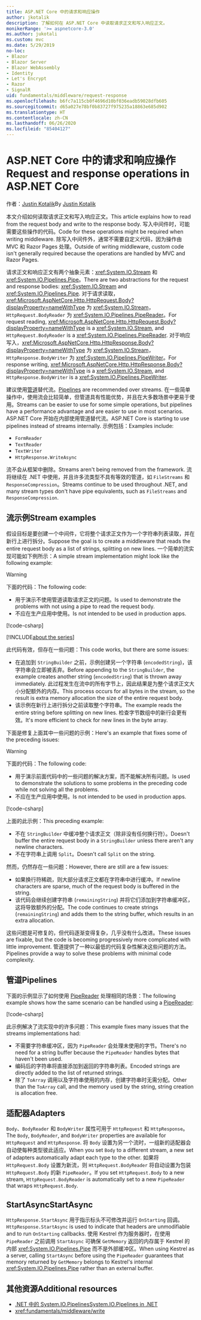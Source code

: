 ```yaml
---
title: ASP.NET Core 中的请求和响应操作
author: jkotalik
description: 了解如何在 ASP.NET Core 中读取请求正文和写入响应正文。
monikerRange: '>= aspnetcore-3.0'
ms.author: jukotali
ms.custom: mvc
ms.date: 5/29/2019
no-loc:
- Blazor
- Blazor Server
- Blazor WebAssembly
- Identity
- Let's Encrypt
- Razor
- SignalR
uid: fundamentals/middleware/request-response
ms.openlocfilehash: b6fc7a115cb0f4696d10bf036eadb59028dfb605
ms.sourcegitcommit: d65a027e78bf0b83727f975235a18863e685d902
ms.translationtype: HT
ms.contentlocale: zh-CN
ms.lasthandoff: 06/26/2020
ms.locfileid: "85404127"
---
```

# <a name="request-and-response-operations-in-aspnet-core"></a><span data-ttu-id="0aeb7-103">ASP.NET Core 中的请求和响应操作</span><span class="sxs-lookup"><span data-stu-id="0aeb7-103">Request and response operations in ASP.NET Core</span></span>

<span data-ttu-id="0aeb7-104">作者：[Justin Kotalik](https://github.com/jkotalik)</span><span class="sxs-lookup"><span data-stu-id="0aeb7-104">By [Justin Kotalik](https://github.com/jkotalik)</span></span>

<span data-ttu-id="0aeb7-105">本文介绍如何读取请求正文和写入响应正文。</span><span class="sxs-lookup"><span data-stu-id="0aeb7-105">This article explains how to read from the request body and write to the response body.</span></span> <span data-ttu-id="0aeb7-106">写入中间件时，可能需要这些操作的代码。</span><span class="sxs-lookup"><span data-stu-id="0aeb7-106">Code for these operations might be required when writing middleware.</span></span> <span data-ttu-id="0aeb7-107">除写入中间件外，通常不需要自定义代码，因为操作由 MVC 和 Razor Pages 处理。</span><span class="sxs-lookup"><span data-stu-id="0aeb7-107">Outside of writing middleware, custom code isn't generally required because the operations are handled by MVC and Razor Pages.</span></span>

<span data-ttu-id="0aeb7-108">请求正文和响应正文有两个抽象元素：<xref:System.IO.Stream> 和 <xref:System.IO.Pipelines.Pipe>。</span><span class="sxs-lookup"><span data-stu-id="0aeb7-108">There are two abstractions for the request and response bodies: <xref:System.IO.Stream> and <xref:System.IO.Pipelines.Pipe>.</span></span> <span data-ttu-id="0aeb7-109">对于请求读取，<xref:Microsoft.AspNetCore.Http.HttpRequest.Body?displayProperty=nameWithType> 为 <xref:System.IO.Stream>，`HttpRequest.BodyReader` 为 <xref:System.IO.Pipelines.PipeReader>。</span><span class="sxs-lookup"><span data-stu-id="0aeb7-109">For request reading, <xref:Microsoft.AspNetCore.Http.HttpRequest.Body?displayProperty=nameWithType> is a <xref:System.IO.Stream>, and `HttpRequest.BodyReader` is a <xref:System.IO.Pipelines.PipeReader>.</span></span> <span data-ttu-id="0aeb7-110">对于响应写入，<xref:Microsoft.AspNetCore.Http.HttpResponse.Body?displayProperty=nameWithType> 为 <xref:System.IO.Stream>，`HttpResponse.BodyWriter` 为 <xref:System.IO.Pipelines.PipeWriter>。</span><span class="sxs-lookup"><span data-stu-id="0aeb7-110">For response writing, <xref:Microsoft.AspNetCore.Http.HttpResponse.Body?displayProperty=nameWithType> is a <xref:System.IO.Stream>, and `HttpResponse.BodyWriter` is a <xref:System.IO.Pipelines.PipeWriter>.</span></span>

<span data-ttu-id="0aeb7-111">建议使用[管道](/dotnet/standard/io/pipelines)替代流。</span><span class="sxs-lookup"><span data-stu-id="0aeb7-111">[Pipelines](/dotnet/standard/io/pipelines) are recommended over streams.</span></span> <span data-ttu-id="0aeb7-112">在一些简单操作中，使用流会比较简单，但管道具有性能优势，并且在大多数场景中更易于使用。</span><span class="sxs-lookup"><span data-stu-id="0aeb7-112">Streams can be easier to use for some simple operations, but pipelines have a performance advantage and are easier to use in most scenarios.</span></span> <span data-ttu-id="0aeb7-113">ASP.NET Core 开始在内部使用管道替代流。</span><span class="sxs-lookup"><span data-stu-id="0aeb7-113">ASP.NET Core is starting to use pipelines instead of streams internally.</span></span> <span data-ttu-id="0aeb7-114">示例包括：</span><span class="sxs-lookup"><span data-stu-id="0aeb7-114">Examples include:</span></span>

* `FormReader`
* `TextReader`
* `TextWriter`
* `HttpResponse.WriteAsync`

<span data-ttu-id="0aeb7-115">流不会从框架中删除。</span><span class="sxs-lookup"><span data-stu-id="0aeb7-115">Streams aren't being removed from the framework.</span></span> <span data-ttu-id="0aeb7-116">流将继续在 .NET 中使用，并且许多流类型不具有等效的管道，如 `FileStreams` 和 `ResponseCompression`。</span><span class="sxs-lookup"><span data-stu-id="0aeb7-116">Streams continue to be used throughout .NET, and many stream types don't have pipe equivalents, such as `FileStreams` and `ResponseCompression`.</span></span>

## <a name="stream-examples"></a><span data-ttu-id="0aeb7-117">流示例</span><span class="sxs-lookup"><span data-stu-id="0aeb7-117">Stream examples</span></span>

<span data-ttu-id="0aeb7-118">假设目标是要创建一个中间件，它将整个请求正文作为一个字符串列表读取，并在新行上进行拆分。</span><span class="sxs-lookup"><span data-stu-id="0aeb7-118">Suppose the goal is to create a middleware that reads the entire request body as a list of strings, splitting on new lines.</span></span> <span data-ttu-id="0aeb7-119">一个简单的流实现可能如下例所示：</span><span class="sxs-lookup"><span data-stu-id="0aeb7-119">A simple stream implementation might look like the following example:</span></span>

> [!WARNING]
> <span data-ttu-id="0aeb7-120">下面的代码：</span><span class="sxs-lookup"><span data-stu-id="0aeb7-120">The following code:</span></span>
> * <span data-ttu-id="0aeb7-121">用于演示不使用管道读取请求正文的问题。</span><span class="sxs-lookup"><span data-stu-id="0aeb7-121">Is used to demonstrate the problems with not using a pipe to read the request body.</span></span>
> * <span data-ttu-id="0aeb7-122">不应在生产应用中使用。</span><span class="sxs-lookup"><span data-stu-id="0aeb7-122">Is not intended to be used in production apps.</span></span>

[!code-csharp[](request-response/samples/3.x/RequestResponseSample/Startup.cs?name=GetListOfStringsFromStream)]

[!INCLUDE[about the series](~/includes/code-comments-loc.md)]

<span data-ttu-id="0aeb7-123">此代码有效，但存在一些问题：</span><span class="sxs-lookup"><span data-stu-id="0aeb7-123">This code works, but there are some issues:</span></span>

* <span data-ttu-id="0aeb7-124">在追加到 `StringBuilder` 之前，示例创建另一个字符串 (`encodedString`)，该字符串会立即被丢弃。</span><span class="sxs-lookup"><span data-stu-id="0aeb7-124">Before appending to the `StringBuilder`, the example creates another string (`encodedString`) that is thrown away immediately.</span></span> <span data-ttu-id="0aeb7-125">此过程发生在流中的所有字节上，因此结果是为整个请求正文大小分配额外的内存。</span><span class="sxs-lookup"><span data-stu-id="0aeb7-125">This process occurs for all bytes in the stream, so the result is extra memory allocation the size of the entire request body.</span></span>
* <span data-ttu-id="0aeb7-126">该示例在新行上进行拆分之前读取整个字符串。</span><span class="sxs-lookup"><span data-stu-id="0aeb7-126">The example reads the entire string before splitting on new lines.</span></span> <span data-ttu-id="0aeb7-127">检查字节数组中的新行会更有效。</span><span class="sxs-lookup"><span data-stu-id="0aeb7-127">It's more efficient to check for new lines in the byte array.</span></span>

<span data-ttu-id="0aeb7-128">下面是修复上面其中一些问题的示例：</span><span class="sxs-lookup"><span data-stu-id="0aeb7-128">Here's an example that fixes some of the preceding issues:</span></span>

> [!WARNING]
> <span data-ttu-id="0aeb7-129">下面的代码：</span><span class="sxs-lookup"><span data-stu-id="0aeb7-129">The following code:</span></span>
> * <span data-ttu-id="0aeb7-130">用于演示前面代码中的一些问题的解决方案，而不能解决所有问题。</span><span class="sxs-lookup"><span data-stu-id="0aeb7-130">Is used to demonstrate the solutions to some problems in the preceding code while not solving all the problems.</span></span>
> * <span data-ttu-id="0aeb7-131">不应在生产应用中使用。</span><span class="sxs-lookup"><span data-stu-id="0aeb7-131">Is not intended to be used in production apps.</span></span>

[!code-csharp[](request-response/samples/3.x/RequestResponseSample/Startup.cs?name=GetListOfStringsFromStreamMoreEfficient)]

<span data-ttu-id="0aeb7-132">上面的此示例：</span><span class="sxs-lookup"><span data-stu-id="0aeb7-132">This preceding example:</span></span>

* <span data-ttu-id="0aeb7-133">不在 `StringBuilder` 中缓冲整个请求正文（除非没有任何换行符）。</span><span class="sxs-lookup"><span data-stu-id="0aeb7-133">Doesn't buffer the entire request body in a `StringBuilder` unless there aren't any newline characters.</span></span>
* <span data-ttu-id="0aeb7-134">不在字符串上调用 `Split`。</span><span class="sxs-lookup"><span data-stu-id="0aeb7-134">Doesn't call `Split` on the string.</span></span>

<span data-ttu-id="0aeb7-135">然而，仍然存在一些问题：</span><span class="sxs-lookup"><span data-stu-id="0aeb7-135">However, there are still are a few issues:</span></span>

* <span data-ttu-id="0aeb7-136">如果换行符稀疏，则大部分请求正文都在字符串中进行缓冲。</span><span class="sxs-lookup"><span data-stu-id="0aeb7-136">If newline characters are sparse, much of the request body is buffered in the string.</span></span>
* <span data-ttu-id="0aeb7-137">该代码会继续创建字符串 (`remainingString`) 并将它们添加到字符串缓冲区，这将导致额外的分配。</span><span class="sxs-lookup"><span data-stu-id="0aeb7-137">The code continues to create strings (`remainingString`) and adds them to the string buffer, which results in an extra allocation.</span></span>

<span data-ttu-id="0aeb7-138">这些问题是可修复的，但代码逐渐变得复杂，几乎没有什么改进。</span><span class="sxs-lookup"><span data-stu-id="0aeb7-138">These issues are fixable, but the code is becoming progressively more complicated with little improvement.</span></span> <span data-ttu-id="0aeb7-139">管道提供了一种以最低的代码复杂性解决这些问题的方法。</span><span class="sxs-lookup"><span data-stu-id="0aeb7-139">Pipelines provide a way to solve these problems with minimal code complexity.</span></span>

## <a name="pipelines"></a><span data-ttu-id="0aeb7-140">管道</span><span class="sxs-lookup"><span data-stu-id="0aeb7-140">Pipelines</span></span>

<span data-ttu-id="0aeb7-141">下面的示例显示了如何使用 [PipeReader](/dotnet/standard/io/pipelines#pipe) 处理相同的场景：</span><span class="sxs-lookup"><span data-stu-id="0aeb7-141">The following example shows how the same scenario can be handled using a [PipeReader](/dotnet/standard/io/pipelines#pipe):</span></span>

[!code-csharp[](request-response/samples/3.x/RequestResponseSample/Startup.cs?name=GetListOfStringFromPipe)]

<span data-ttu-id="0aeb7-142">此示例解决了流实现中的许多问题：</span><span class="sxs-lookup"><span data-stu-id="0aeb7-142">This example fixes many issues that the streams implementations had:</span></span>

* <span data-ttu-id="0aeb7-143">不需要字符串缓冲区，因为 `PipeReader` 会处理未使用的字节。</span><span class="sxs-lookup"><span data-stu-id="0aeb7-143">There's no need for a string buffer because the `PipeReader` handles bytes that haven't been used.</span></span>
* <span data-ttu-id="0aeb7-144">编码后的字符串将直接添加到返回的字符串列表。</span><span class="sxs-lookup"><span data-stu-id="0aeb7-144">Encoded strings are directly added to the list of returned strings.</span></span>
* <span data-ttu-id="0aeb7-145">除了 `ToArray` 调用以及字符串使用的内存，创建字符串时无需分配。</span><span class="sxs-lookup"><span data-stu-id="0aeb7-145">Other than the `ToArray` call, and the memory used by the string, string creation is allocation free.</span></span>

## <a name="adapters"></a><span data-ttu-id="0aeb7-146">适配器</span><span class="sxs-lookup"><span data-stu-id="0aeb7-146">Adapters</span></span>

<span data-ttu-id="0aeb7-147">`Body`、`BodyReader` 和 `BodyWriter` 属性可用于 `HttpRequest` 和 `HttpResponse`。</span><span class="sxs-lookup"><span data-stu-id="0aeb7-147">The `Body`, `BodyReader`, and `BodyWriter` properties are available for `HttpRequest` and `HttpResponse`.</span></span> <span data-ttu-id="0aeb7-148">将 `Body` 设置为另一个流时，一组新的适配器会自动使每种类型彼此适应。</span><span class="sxs-lookup"><span data-stu-id="0aeb7-148">When you set `Body` to a different stream, a new set of adapters automatically adapt each type to the other.</span></span> <span data-ttu-id="0aeb7-149">如果将 `HttpRequest.Body` 设置为新流，则 `HttpRequest.BodyReader` 将自动设置为包装 `HttpRequest.Body` 的新 `PipeReader`。</span><span class="sxs-lookup"><span data-stu-id="0aeb7-149">If you set `HttpRequest.Body` to a new stream, `HttpRequest.BodyReader` is automatically set to a new `PipeReader` that wraps `HttpRequest.Body`.</span></span>

## <a name="startasync"></a><span data-ttu-id="0aeb7-150">StartAsync</span><span class="sxs-lookup"><span data-stu-id="0aeb7-150">StartAsync</span></span>

<span data-ttu-id="0aeb7-151">`HttpResponse.StartAsync` 用于指示标头不可修改并运行 `OnStarting` 回调。</span><span class="sxs-lookup"><span data-stu-id="0aeb7-151">`HttpResponse.StartAsync` is used to indicate that headers are unmodifiable and to run `OnStarting` callbacks.</span></span> <span data-ttu-id="0aeb7-152">使用 Kestrel 作为服务器时，在使用 `PipeReader` 之前调用 `StartAsync` 可确保 `GetMemory` 返回的内存属于 Kestrel 的内部 <xref:System.IO.Pipelines.Pipe> 而不是外部缓冲区。</span><span class="sxs-lookup"><span data-stu-id="0aeb7-152">When using Kestrel as a server, calling `StartAsync` before using the `PipeReader` guarantees that memory returned by `GetMemory` belongs to Kestrel's internal <xref:System.IO.Pipelines.Pipe> rather than an external buffer.</span></span>

## <a name="additional-resources"></a><span data-ttu-id="0aeb7-153">其他资源</span><span class="sxs-lookup"><span data-stu-id="0aeb7-153">Additional resources</span></span>

* [<span data-ttu-id="0aeb7-154">.NET 中的 System.IO.Pipelines</span><span class="sxs-lookup"><span data-stu-id="0aeb7-154">System.IO.Pipelines in .NET</span></span>](/dotnet/standard/io/pipelines)
* <xref:fundamentals/middleware/write>

<!-- Test with Postman or other tool. See image in static directory. -->
